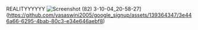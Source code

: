 REALITYYYYYY
![Screenshot (82)](https://github.com/yasaswini2005/google_signup/assets/139364347/f2365c3e-d0e0-4479-8013-ea3205c10afb)
3-10-04_20-58-27](https://github.com/yasaswini2005/google_signup/assets/139364347/3e446a66-6295-4bab-80c3-e34e646aebf8)
